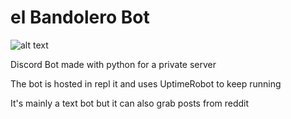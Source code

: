 # el Bandolero Bot

![alt text](https://github.com/Duarte0903/elBandolero/blob/main/bandolero.jpg?raw=true)

Discord Bot made with python for a private server

The bot is hosted in repl it and uses UptimeRobot to keep running

It's mainly a text bot but it can also grab posts from reddit 
